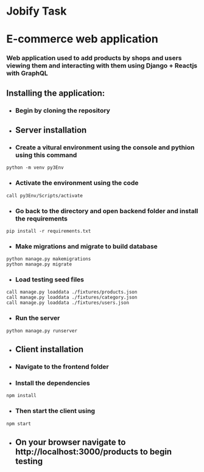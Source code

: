 # **Jobify Task**
# E-commerce web application
### Web application used to add products by shops and users viewing them and interacting with them using Django + Reactjs with GraphQL
## Installing the application:
- ### Begin by cloning the repository
- ## Server installation
- ### Create a vitural environment using the console and pythion using this command
```
python -m venv py3Env
```
- ### Activate the environment using the code 
```
call py3Env/Scripts/activate
```
- ### Go back to the directory and open backend folder and install the requirements
```
pip install -r requirements.txt
```
- ### Make migrations and migrate to build database
```
python manage.py makemigrations
python manage.py migrate
```
- ### Load testing seed files
```
call manage.py loaddata ./fixtures/products.json
call manage.py loaddata ./fixtures/category.json
call manage.py loaddata ./fixtures/users.json
```
- ### Run the server 
```
python manage.py runserver
```
- ## Client installation
- ### Navigate to the frontend folder
- ### Install the dependencies 
```
npm install
```
- ### Then start the client using
```
npm start
```
- ## On your browser navigate to http://localhost:3000/products to begin testing

